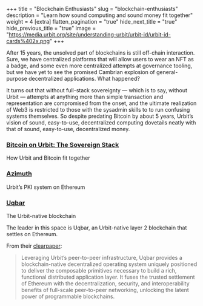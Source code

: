 +++
title = "Blockchain Enthusiasts"
slug = "blockchain-enthusiasts"
description = "Learn how sound computing and sound money fit together"
weight = 4
[extra]
flatten_pagination = "true"
hide_next_title = "true"
hide_previous_title = "true"
image = "https://media.urbit.org/site/understanding-urbit/urbit-id/urbit-id-cards%402x.png"
+++

After 15 years, the unsolved part of blockchains is still off-chain interaction. Sure, we have centralized platforms that will allow users to wear an NFT as a badge, and some even more centralized attempts at governance tooling, but we have yet to see the promised Cambrian explosion of general-purpose decentralized applications. What happened?

It turns out that without full-stack sovereignty — which is to say, without Urbit — attempts at anything more than simple transaction and representation are compromised from the onset, and the ultimate realization of Web3 is restricted to those with the sysadmin skills to to run confusing systems themselves. So despite predating Bitcoin by about 5 years, Urbit’s vision of sound, easy-to-use, decentralized computing dovetails neatly with that of sound, easy-to-use, decentralized money.


### [Bitcoin on Urbit: The Sovereign Stack](https://urbit.org/bitcoin)
How Urbit and Bitcoin fit together

### [Azimuth](https://developers.urbit.org/reference/azimuth/azimuth)
Urbit’s PKI system on Ethereum

### [Uqbar](https://uqbar.network)
The Urbit-native blockchain

The leader in this space is Uqbar, an Urbit-native layer 2 blockchain that settles on Ethereum. 

From their [clearpaper](https://uqbar-network.gitbook.io/uqbar-clearpaper/uqbar-clearpaper/uqbar-clearpaper):

>Leveraging Urbit’s peer-to-peer infrastructure, Uqbar provides a blockchain-native decentralized operating system uniquely positioned to deliver the composable primitives necessary to build a rich, functional distributed application layer. It fuses the trusted settlement of Ethereum with the decentralization, security, and interoperability benefits of full-scale peer-to-peer networking, unlocking the latent power of programmable blockchains. 



